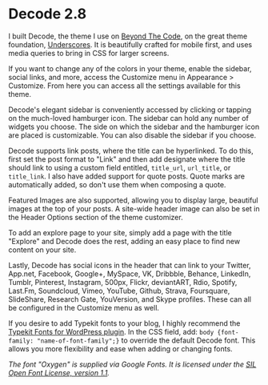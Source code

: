 # Decode 2.8
I built Decode, the theme I use on [Beyond The Code](http://beyondtheco.de), on the great theme foundation, [Underscores](http://underscores.me). It is beautifully crafted for mobile first, and uses media queries to bring in CSS for larger screens. 

If you want to change any of the colors in your theme, enable the sidebar, social links, and more, access the Customize menu in Appearance > Customize. From here you can access all the settings available for this theme. 

Decode's elegant sidebar is conveniently accessed by clicking or tapping on the much-loved hamburger icon. The sidebar can hold any number of widgets you choose. The side on which the sidebar and the hamburger icon are placed is customizable. You can also disable the sidebar if you choose. 

Decode supports link posts, where the title can be hyperlinked. To do this, first set the post format to "Link" and then add designate where the title should link to using a custom field entitled, `title_url`, `url_title`, or `title_link`. I also have added support for quote posts. Quote marks are automatically added, so don't use them when composing a quote. 

Featured Images are also supported, allowing you to display large, beautiful images at the top of your posts. A site-wide header image can also be set in the Header Options section of the theme customizer. 

To add an explore page to your site, simply add a page with the title "Explore" and Decode does the rest, adding an easy place to find new content on your site. 

Lastly, Decode has social icons in the header that can link to your Twitter, App.net, Facebook, Google+, MySpace, VK, Dribbble, Behance, LinkedIn, Tumblr, Pinterest, Instagram, 500px, Flickr, deviantART, Rdio, Spotify, Last.Fm, Soundcloud, Vimeo, YouTube, Github, Strava, Foursquare, SlideShare, Research Gate, YouVersion, and Skype profiles. These can all be configured in the Customize menu as well. 


If you desire to add Typekit fonts to your blog, I highly recommend the [Typekit Fonts for WordPress plugin](http://wordpress.org/plugins/typekit-fonts-for-wordpress/). In the CSS field, add: `body {font-family: "name-of-font-family";}` to override the default Decode font. This allows you more flexibility and ease when adding or changing fonts. 

*The font "Oxygen" is supplied via Google Fonts. It is licensed under the [SIL Open Font License, version 1.1](http://scripts.sil.org/cms/scripts/page.php?site_id=nrsi&id=OFL).*